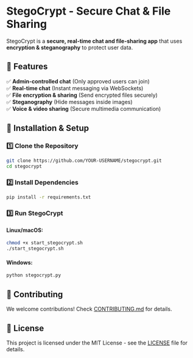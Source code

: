 # StegoCrypt - Secure Chat & File Sharing

StegoCrypt is a **secure, real-time chat and file-sharing app** that uses **encryption & steganography** to protect user data.

## 🚀 Features
✅ **Admin-controlled chat** (Only approved users can join)  
✅ **Real-time chat** (Instant messaging via WebSockets)  
✅ **File encryption & sharing** (Send encrypted files securely)  
✅ **Steganography** (Hide messages inside images)  
✅ **Voice & video sharing** (Secure multimedia communication)  

## 🔧 Installation & Setup
### 1️⃣ Clone the Repository
```sh
git clone https://github.com/YOUR-USERNAME/stegocrypt.git
cd stegocrypt
```
### 2️⃣ Install Dependencies
```sh
pip install -r requirements.txt
```
### 3️⃣ Run StegoCrypt
#### **Linux/macOS:**
```sh
chmod +x start_stegocrypt.sh
./start_stegocrypt.sh
```
#### **Windows:**
```sh
python stegocrypt.py
```
## 🤝 Contributing
We welcome contributions! Check [CONTRIBUTING.md](CONTRIBUTING.md) for details.

## 📜 License
This project is licensed under the MIT License - see the [LICENSE](LICENSE) file for details.
